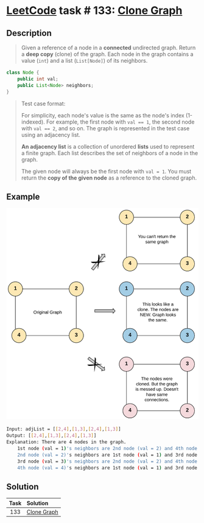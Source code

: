 # [LeetCode][leetcode] task # 133: [Clone Graph][task]

Description
-----------

> Given a reference of a node in a **connected** undirected graph.
> Return a **deep copy** (clone) of the graph.
> Each node in the graph contains a value (`int`) and a list (`List[Node]`) of its neighbors.

```java
class Node {
    public int val;
    public List<Node> neighbors;
}
```

> Test case format:
> 
> For simplicity, each node's value is the same as the node's index (1-indexed).
> For example, the first node with `val == 1`, the second node with `val == 2`, and so on.
> The graph is represented in the test case using an adjacency list.
> 
> **An adjacency list** is a collection of unordered **lists** used to represent a finite graph.
> Each list describes the set of neighbors of a node in the graph.
> 
> The given node will always be the first node with `val = 1`.
> You must return the **copy of the given node** as a reference to the cloned graph.

 Example
-------

![graph.png](image/graph.png)

```sh
Input: adjList = [[2,4],[1,3],[2,4],[1,3]]
Output: [[2,4],[1,3],[2,4],[1,3]]
Explanation: There are 4 nodes in the graph.
    1st node (val = 1)'s neighbors are 2nd node (val = 2) and 4th node (val = 4).
    2nd node (val = 2)'s neighbors are 1st node (val = 1) and 3rd node (val = 3).
    3rd node (val = 3)'s neighbors are 2nd node (val = 2) and 4th node (val = 4).
    4th node (val = 4)'s neighbors are 1st node (val = 1) and 3rd node (val = 3).
```

Solution
--------

| Task | Solution                |
|:----:|:------------------------|
| 133  | [Clone Graph][solution] |


[leetcode]: <http://leetcode.com/>
[task]: <https://leetcode.com/problems/clone-graph/>
[solution]: <https://github.com/wellaxis/praxis-leetcode/blob/main/src/main/java/com/witalis/praxis/leetcode/task/h2/p133/option/Practice.java>
